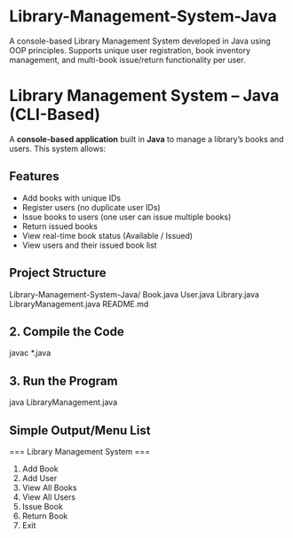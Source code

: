 # Library-Management-System-Java
A console-based Library Management System developed in Java using OOP principles. Supports unique user registration, book inventory management, and multi-book issue/return functionality per user.
# Library Management System – Java (CLI-Based)
A **console-based application** built in **Java** to manage a library’s books and users. This system allows:
##  Features
-  Add books with unique IDs
- Register users (no duplicate user IDs)
- Issue books to users (one user can issue multiple books)
- Return issued books
- View real-time book status (Available / Issued)
- View users and their issued book list

##  Project Structure
Library-Management-System-Java/
Book.java 
User.java 
Library.java 
LibraryManagement.java 
README.md 

## 2. Compile the Code
javac *.java

## 3. Run the Program
java LibraryManagement.java
## Simple Output/Menu List
=== Library Management System ===
1. Add Book
2. Add User
3. View All Books
4. View All Users
5. Issue Book
6. Return Book
7. Exit
